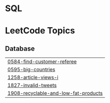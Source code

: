 # SQL
<!---LeetCode Topics Start-->
# LeetCode Topics
## Database
|  |
| ------- |
| [0584-find-customer-referee](https://github.com/codexcherry/SQL/tree/master/0584-find-customer-referee) |
| [0595-big-countries](https://github.com/codexcherry/SQL/tree/master/0595-big-countries) |
| [1258-article-views-i](https://github.com/codexcherry/SQL/tree/master/1258-article-views-i) |
| [1827-invalid-tweets](https://github.com/codexcherry/SQL/tree/master/1827-invalid-tweets) |
| [1908-recyclable-and-low-fat-products](https://github.com/codexcherry/SQL/tree/master/1908-recyclable-and-low-fat-products) |
<!---LeetCode Topics End-->